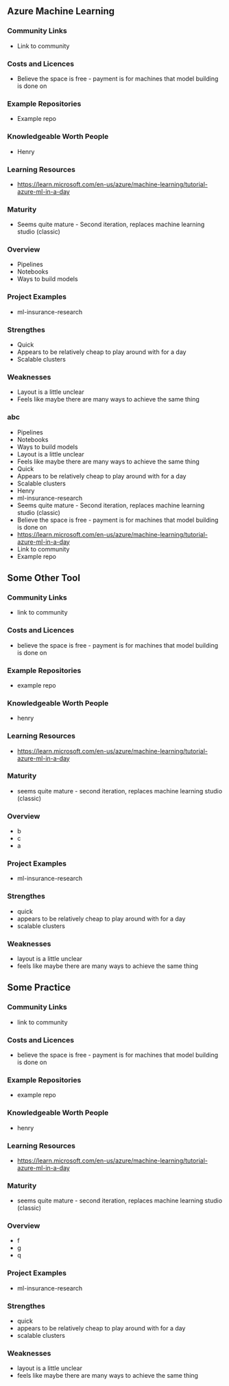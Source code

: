 
## Azure Machine Learning


### Community Links

- Link to community

### Costs and Licences

- Believe the space is free - payment is for machines that model building is done on

### Example Repositories

- Example repo

### Knowledgeable Worth People

- Henry

### Learning Resources

- <a href="https://learn.microsoft.com/en-us/azure/machine-learning/tutorial-azure-ml-in-a-day">https://learn.microsoft.com/en-us/azure/machine-learning/tutorial-azure-ml-in-a-day</a>

### Maturity

- Seems quite mature - Second iteration, replaces machine learning studio (classic)

### Overview

- Pipelines
- Notebooks
- Ways to build models

### Project Examples

- ml-insurance-research

### Strengthes

- Quick
- Appears to be relatively cheap to play around with for a day
- Scalable clusters

### Weaknesses

- Layout is a little unclear
- Feels like maybe there are many ways to achieve the same thing

### abc

- Pipelines
- Notebooks
- Ways to build models
- Layout is a little unclear
- Feels like maybe there are many ways to achieve the same thing
- Quick
- Appears to be relatively cheap to play around with for a day
- Scalable clusters
- Henry
- ml-insurance-research
- Seems quite mature - Second iteration, replaces machine learning studio (classic)
- Believe the space is free - payment is for machines that model building is done on
- <a href="https://learn.microsoft.com/en-us/azure/machine-learning/tutorial-azure-ml-in-a-day">https://learn.microsoft.com/en-us/azure/machine-learning/tutorial-azure-ml-in-a-day</a>
- Link to community
- Example repo

## Some Other Tool


### Community Links

- link to community

### Costs and Licences

- believe the space is free - payment is for machines that model building is done on

### Example Repositories

- example repo

### Knowledgeable Worth People

- henry

### Learning Resources

- <a href="https://learn.microsoft.com/en-us/azure/machine-learning/tutorial-azure-ml-in-a-day">https://learn.microsoft.com/en-us/azure/machine-learning/tutorial-azure-ml-in-a-day</a>

### Maturity

- seems quite mature - second iteration, replaces machine learning studio (classic)

### Overview

- b
- c
- a

### Project Examples

- ml-insurance-research

### Strengthes

- quick
- appears to be relatively cheap to play around with for a day
- scalable clusters

### Weaknesses

- layout is a little unclear
- feels like maybe there are many ways to achieve the same thing

## Some Practice


### Community Links

- link to community

### Costs and Licences

- believe the space is free - payment is for machines that model building is done on

### Example Repositories

- example repo

### Knowledgeable Worth People

- henry

### Learning Resources

- <a href="https://learn.microsoft.com/en-us/azure/machine-learning/tutorial-azure-ml-in-a-day">https://learn.microsoft.com/en-us/azure/machine-learning/tutorial-azure-ml-in-a-day</a>

### Maturity

- seems quite mature - second iteration, replaces machine learning studio (classic)

### Overview

- f
- g
- q

### Project Examples

- ml-insurance-research

### Strengthes

- quick
- appears to be relatively cheap to play around with for a day
- scalable clusters

### Weaknesses

- layout is a little unclear
- feels like maybe there are many ways to achieve the same thing
